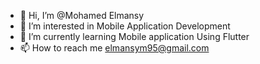- 👋 Hi, I’m @Mohamed Elmansy
- 👀 I’m interested in Mobile Application Development
- 🌱 I’m currently learning  Mobile application Using Flutter 
- 📫 How to reach me elmansym95@gmail.com

<!---
Mohamed22Elmansy/Mohamed22Elmansy is a ✨ special ✨ repository because its `README.md` (this file) appears on your GitHub profile.
You can click the Preview link to take a look at your changes.
--->
